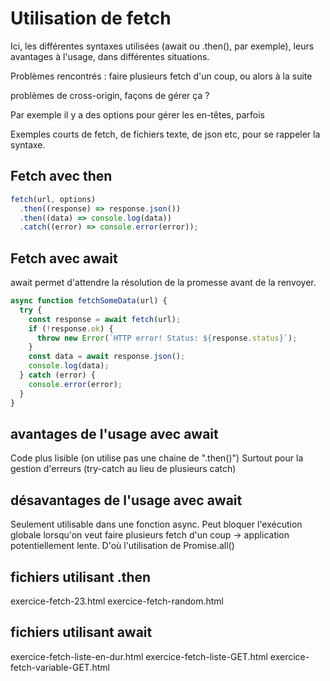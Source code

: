 # Utilisation de fetch

Ici, les différentes syntaxes utilisées (await ou .then(), par exemple), leurs avantages à l'usage, dans différentes situations.

Problèmes rencontrés : faire plusieurs fetch d'un coup, ou alors à la suite

problèmes de cross-origin, façons de gérer ça ?

Par exemple il y a des options pour gérer les en-têtes, parfois

Exemples courts de fetch, de fichiers texte, de json etc, pour se rappeler la syntaxe.

## Fetch avec then

```javascript
fetch(url, options)
  .then((response) => response.json())
  .then((data) => console.log(data))
  .catch((error) => console.error(error));
```



## Fetch avec await

await permet d'attendre la résolution de la promesse avant de la renvoyer.

```javascript
async function fetchSomeData(url) {
  try {
    const response = await fetch(url);
    if (!response.ok) {
      throw new Error(`HTTP error! Status: ${response.status}`);
    }
    const data = await response.json();
    console.log(data);
  } catch (error) {
    console.error(error);
  }
}
```

## avantages de l'usage avec await
  Code plus lisible (on utilise pas une chaine de ".then()") Surtout pour la gestion d'erreurs (try-catch au lieu de plusieurs catch)


## désavantages de l'usage avec await
  Seulement utilisable dans une fonction async.
  Peut bloquer l'exécution globale lorsqu'on veut faire plusieurs fetch d'un coup -> application potentiellement lente. D'où l'utilisation de Promise.all()


## fichiers utilisant .then
  exercice-fetch-23.html
  exercice-fetch-random.html


## fichiers utilisant await
  exercice-fetch-liste-en-dur.html
  exercice-fetch-liste-GET.html
  exercice-fetch-variable-GET.html